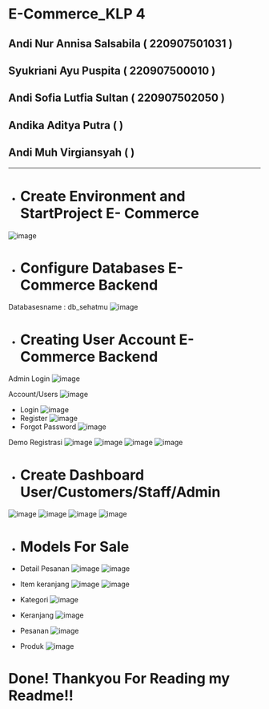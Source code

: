 # E-Commerce_KLP 4
## Andi Nur Annisa Salsabila ( 220907501031 )
## Syukriani Ayu Puspita ( 220907500010 )
## Andi Sofia Lutfia Sultan ( 220907502050 )
## Andika Aditya Putra ( )
## Andi Muh Virgiansyah ( )

---
- # Create Environment and StartProject E- Commerce
![image](https://github.com/user-attachments/assets/7ed18149-d0a3-4779-980e-87a1cff521b9)

- # Configure Databases E- Commerce Backend
Databasesname : db_sehatmu
![image](https://github.com/user-attachments/assets/3c1d7afb-e6f3-49ba-b672-06f493fe7007)

- # Creating User Account E- Commerce Backend
Admin Login 
![image](https://github.com/user-attachments/assets/edd252f6-6601-4303-b402-5831be8dcd7f)

Account/Users
![image](https://github.com/user-attachments/assets/fc9a3751-65cb-4dfe-bef7-e404ac24932d)

- Login
![image](https://github.com/user-attachments/assets/68904eab-8429-4d7e-bbba-0b1936bbc48e)
- Register
![image](https://github.com/user-attachments/assets/3f2fc3bc-2aa9-4d8e-aeca-66c7fb0d0424)
- Forgot Password
![image](https://github.com/user-attachments/assets/cfe6dac8-9cd1-4efb-a729-e6b4147a445b)

Demo Registrasi 
![image](https://github.com/user-attachments/assets/15f6567c-0504-41da-bc61-22989c9816fe)
![image](https://github.com/user-attachments/assets/f026b332-064f-48d5-aa19-ec748c1db54d)
![image](https://github.com/user-attachments/assets/964f162b-5d96-4296-b99b-8329f4fe840d)
![image](https://github.com/user-attachments/assets/c219acf0-3ebd-4d77-b90d-f7aff348270e)

- # Create Dashboard User/Customers/Staff/Admin
![image](https://github.com/user-attachments/assets/40862dc6-4415-412b-bdb2-7a586c412f59)
![image](https://github.com/user-attachments/assets/08dabff3-d046-47ac-87c0-9f1ecaa5eb40)
![image](https://github.com/user-attachments/assets/8900ad37-5661-4ac3-85e7-a9911cc8a564)
![image](https://github.com/user-attachments/assets/eb285992-dcf8-4f48-847d-a8d9f195bae0)

- # Models For Sale
  
- Detail Pesanan
  ![image](https://github.com/user-attachments/assets/9d8721ae-ee52-4839-88e6-ad766afaed9a)
  ![image](https://github.com/user-attachments/assets/66e1f31a-56b1-446b-bbc8-abc6cecb0914)

- Item keranjang
  ![image](https://github.com/user-attachments/assets/1711de61-edaa-4a06-b9dc-a770ce47d4ef)
  ![image](https://github.com/user-attachments/assets/fcef7f4c-f066-4036-9981-e4e31a9fcc56)

- Kategori
  ![image](https://github.com/user-attachments/assets/bcbc0816-80f4-4c27-9add-f661f2d77508)

- Keranjang
  ![image](https://github.com/user-attachments/assets/738d80f9-3c23-4bc9-b1c0-088b72a0a96a)

- Pesanan
  ![image](https://github.com/user-attachments/assets/7ccc62c7-4047-4783-b346-d22ecba04640)

- Produk
  ![image](https://github.com/user-attachments/assets/167aef45-f864-4f22-abc6-679f23c84a4d)

# Done! Thankyou For Reading my Readme!!







